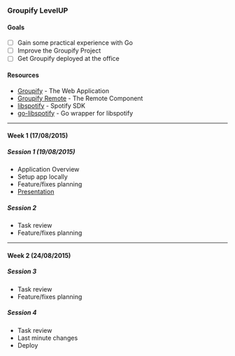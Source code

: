 ### Groupify LevelUP

#### Goals

- [ ] Gain some practical experience with Go
- [ ] Improve the Groupify Project
- [ ] Get Groupify deployed at the office

#### Resources

* [Groupify](https://github.com/ahamidi/groupify) - The Web Application
* [Groupify Remote](https://github.com/ahamidi/groupify-remote/) - The Remote Component
* [libspotify](https://developer.spotify.com/technologies/libspotify/) - Spotify SDK 
* [go-libspotify](https://github.com/op/go-libspotify) - Go wrapper for libspotify

---

#### Week 1 (17/08/2015)

##### Session 1 (19/08/2015)

* Application Overview
* Setup app locally
* Feature/fixes planning
* [Presentation](groupify-levelup-01.pdf)

##### Session 2

* Task review
* Feature/fixes planning

---

#### Week 2 (24/08/2015)

##### Session 3

* Task review
* Feature/fixes planning

##### Session 4

* Task review
* Last minute changes
* Deploy
